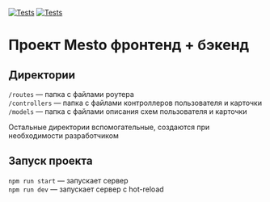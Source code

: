 [![Tests](https://github.com/ShelTon2302/express-mesto-gha/actions/workflows/tests-13-sprint.yml/badge.svg)](https://github.com/ShelTon2302/express-mesto-gha/actions/workflows/tests-13-sprint.yml) [![Tests](https://github.com/ShelTon2302/express-mesto-gha/actions/workflows/tests-14-sprint.yml/badge.svg)](https://github.com/ShelTon2302/express-mesto-gha/actions/workflows/tests-14-sprint.yml)
# Проект Mesto фронтенд + бэкенд

## Директории

`/routes` — папка с файлами роутера  
`/controllers` — папка с файлами контроллеров пользователя и карточки   
`/models` — папка с файлами описания схем пользователя и карточки  
  
Остальные директории вспомогательные, создаются при необходимости разработчиком

## Запуск проекта

`npm run start` — запускает сервер   
`npm run dev` — запускает сервер с hot-reload
